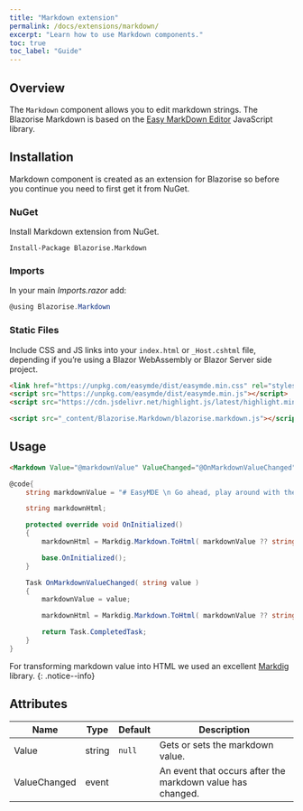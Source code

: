 ```yaml
---
title: "Markdown extension"
permalink: /docs/extensions/markdown/
excerpt: "Learn how to use Markdown components."
toc: true
toc_label: "Guide"
---
```


## Overview

The `Markdown` component allows you to edit markdown strings. The Blazorise Markdown is based on the [Easy MarkDown Editor](https://easy-markdown-editor.tk/) JavaScript library.

## Installation

Markdown component is created as an extension for Blazorise so before you continue you need to first get it from NuGet.

### NuGet

Install Markdown extension from NuGet.

```
Install-Package Blazorise.Markdown
```

### Imports

In your main _Imports.razor_ add:

```cs
@using Blazorise.Markdown
```

### Static Files

Include CSS and JS links into your `index.html` or `_Host.cshtml` file, depending if you’re using a Blazor WebAssembly or Blazor Server side project.

```html
<link href="https://unpkg.com/easymde/dist/easymde.min.css" rel="stylesheet">
<script src="https://unpkg.com/easymde/dist/easymde.min.js"></script>
<script src="https://cdn.jsdelivr.net/highlight.js/latest/highlight.min.js"></script>

<script src="_content/Blazorise.Markdown/blazorise.markdown.js"></script>
```

## Usage

```html
<Markdown Value="@markdownValue" ValueChanged="@OnMarkdownValueChanged" />
```

```cs
@code{
    string markdownValue = "# EasyMDE \n Go ahead, play around with the editor! Be sure to check out **bold**, *italic*, [links](https://google.com) and all the other features. You can type the Markdown syntax, use the toolbar, or use shortcuts like `ctrl-b` or `cmd-b`.";

    string markdownHtml;

    protected override void OnInitialized()
    {
        markdownHtml = Markdig.Markdown.ToHtml( markdownValue ?? string.Empty );

        base.OnInitialized();
    }

    Task OnMarkdownValueChanged( string value )
    {
        markdownValue = value;

        markdownHtml = Markdig.Markdown.ToHtml( markdownValue ?? string.Empty );

        return Task.CompletedTask;
    }
}
```

For transforming markdown value into HTML we used an excellent [Markdig](https://github.com/xoofx/markdig) library.
{: .notice--info}

## Attributes

| Name                   | Type               | Default    | Description                                                                    |
|------------------------|--------------------|------------|--------------------------------------------------------------------------------|
| Value                  | string             | `null`     | Gets or sets the markdown value.                                               |
| ValueChanged           | event              |            | An event that occurs after the markdown value has changed.                     |